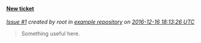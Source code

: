 #### [New ticket](http://gitlab.example.com/root/example-repository/issues/1)
*[Issue #1](http://gitlab.example.com/root/example-repository/issues/1) created by root in [example repository](http://gitlab.example.com/root/example-repository) on [2016-12-16 18:13:26 UTC](http://gitlab.example.com/root/example-repository/issues/1)*
 > Something useful here.